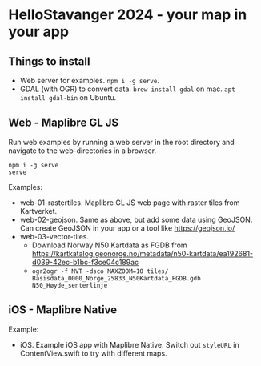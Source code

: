 # HelloStavanger 2024 - your map in your app

## Things to install

* Web server for examples. `npm i -g serve`.
* GDAL (with OGR) to convert data. `brew install gdal` on mac. `apt install gdal-bin` on Ubuntu.

## Web - Maplibre GL JS

Run web examples by running a web server in the root directory and navigate to the web-directories in a browser.
```
npm i -g serve
serve
```

Examples:
* web-01-rastertiles. Maplibre GL JS web page with raster tiles from Kartverket.
* web-02-geojson. Same as above, but add some data using GeoJSON. Can create GeoJSON in your app or a tool like https://geojson.io/
* web-03-vector-tiles. 
  * Download Norway N50 Kartdata as FGDB from https://kartkatalog.geonorge.no/metadata/n50-kartdata/ea192681-d039-42ec-b1bc-f3ce04c189ac
  * `ogr2ogr -f MVT -dsco MAXZOOM=10 tiles/ Basisdata_0000_Norge_25833_N50Kartdata_FGDB.gdb N50_Høyde_senterlinje`

## iOS - Maplibre Native

Example:
* iOS. Example iOS app with Maplibre Native. Switch out `styleURL` in ContentView.swift to try with different maps. 
